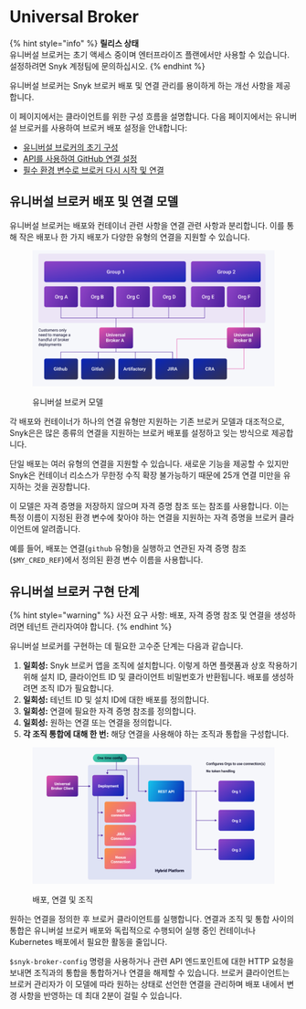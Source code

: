 # Universal Broker

{% hint style="info" %}
**릴리스 상태**\
유니버설 브로커는 초기 액세스 중이며 엔터프라이즈 플랜에서만 사용할 수 있습니다. 설정하려면 Snyk 계정팀에 문의하십시오.
{% endhint %}

유니버설 브로커는 Snyk 브로커 배포 및 연결 관리를 용이하게 하는 개선 사항을 제공합니다.

이 페이지에서는 클라이언트를 위한 구성 흐름을 설명합니다. 다음 페이지에서는 유니버설 브로커를 사용하여 브로커 배포 설정을 안내합니다:

* [유니버설 브로커의 초기 구성](initial-configuration-of-the-universal-broker.md)
* [API를 사용하여 GitHub 연결 설정](set-up-a-github-connection-using-the-api.md)
* [필수 환경 변수로 브로커 다시 시작 및 연결](restart-your-broker-with-the-required-environment-variable-and-connect.md)

## 유니버설 브로커 배포 및 연결 모델 <a href="#universal-broker-deployment-and-connection-model" id="universal-broker-deployment-and-connection-model"></a>

유니버설 브로커는 배포와 컨테이너 관련 사항을 연결 관련 사항과 분리합니다. 이를 통해 작은 배포나 한 가지 배포가 다양한 유형의 연결을 지원할 수 있습니다.

<figure><img src="../../../.gitbook/assets/image 5.png" alt="Universal Broker Model"><figcaption><p>유니버설 브로커 모델</p></figcaption></figure>

각 배포와 컨테이너가 하나의 연결 유형만 지원하는 기존 브로커 모델과 대조적으로, Snyk은은 많은 종류의 연결을 지원하는 브로커 배포를 설정하고 잊는 방식으로 제공합니다.

단일 배포는 여러 유형의 연결을 지원할 수 있습니다. 새로운 기능을 제공할 수 있지만 Snyk은 컨테이너 리소스가 무한정 수직 확장 불가능하기 때문에 25개 연결 미만을 유지하는 것을 권장합니다.

이 모델은 자격 증명을 저장하지 않으며 자격 증명 참조 또는 참조를 사용합니다. 이는 특정 이름이 지정된 환경 변수에 찾아야 하는 연결을 지원하는 자격 증명을 브로커 클라이언트에 알려줍니다.

예를 들어, 배포는 연결(`github` 유형)을 실행하고 연관된 자격 증명 참조(`$MY_CRED_REF`)에서 정의된 환경 변수 이름을 사용합니다.

## 유니버설 브로커 구현 단계

{% hint style="warning" %}
사전 요구 사항: 배포, 자격 증명 참조 및 연결을 생성하려면 테넌트 관리자여야 합니다.
{% endhint %}

유니버설 브로커를 구현하는 데 필요한 고수준 단계는 다음과 같습니다.

1. **일회성:** Snyk 브로커 앱을 조직에 설치합니다. 이렇게 하면 플랫폼과 상호 작용하기 위해 설치 ID, 클라이언트 ID 및 클라이언트 비밀번호가 반환됩니다. 배포를 생성하려면 조직 ID가 필요합니다.
2. **일회성:** 테넌트 ID 및 설치 ID에 대한 배포를 정의합니다.
3. **일회성:** 연결에 필요한 자격 증명 참조를 정의합니다.
4. **일회성:** 원하는 연결 또는 연결을 정의합니다.
5. **각 조직 통합에 대해 한 번:** 해당 연결을 사용해야 하는 조직과 통합을 구성합니다.

<figure><img src="../../../.gitbook/assets/image 6.png" alt="Deployment, connections, and organizations"><figcaption><p>배포, 연결 및 조직</p></figcaption></figure>

원하는 연결을 정의한 후 브로커 클라이언트를 실행합니다. 연결과 조직 및 통합 사이의 통합은 유니버설 브로커 배포와 독립적으로 수행되어 실행 중인 컨테이너나 Kubernetes 배포에서 필요한 활동을 줄입니다.

`$snyk-broker-config` 명령을 사용하거나 관련 API 엔드포인트에 대한 HTTP 요청을 보내면 조직과의 통합을 통합하거나 연결을 해제할 수 있습니다. 브로커 클라이언트는 브로커 관리자가 이 모델에 따라 원하는 상태로 선언한 연결을 관리하며 배포 내에서 변경 사항을 반영하는 데 최대 2분이 걸릴 수 있습니다.
